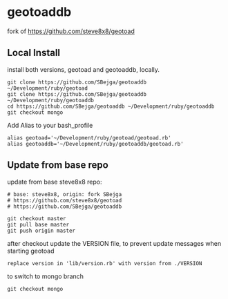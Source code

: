 # geotoaddb

fork of https://github.com/steve8x8/geotoad

## Local Install

install both versions, geotoad and geotoaddb, locally.

    git clone https://github.com/SBejga/geotoaddb ~/Development/ruby/geotoad
    git clone https://github.com/SBejga/geotoaddb ~/Development/ruby/geotoaddb
    cd https://github.com/SBejga/geotoaddb ~/Development/ruby/geotoaddb
    git checkout mongo

Add Alias to your bash_profile

    alias geotoad='~/Development/ruby/geotoad/geotoad.rb'
    alias geotoaddb='~/Development/ruby/geotoaddb/geotoad.rb'

## Update from base repo

update from base steve8x8 repo:

	# base: steve8x8, origin: fork SBejga
	# https://github.com/steve8x8/geotoad
	# https://github.com/SBejga/geotoaddb

	git checkout master
	git pull base master
	git push origin master

after checkout update the VERSION file, to prevent update messages when starting geotoad

	replace version in 'lib/version.rb' with version from ./VERSION

to switch to mongo branch

    git checkout mongo